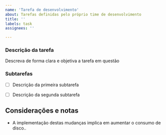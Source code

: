 ```yaml
---
name: 'Tarefa de desenvolvimento'
about: Tarefas definidas pelo próprio time de desenvolvimento
title: ''
labels: task
assignees: ''

---
```


### Descrição da tarefa
Descreva de forma clara e objetiva a tarefa em questão

### Subtarefas

- [ ] Descrição da primeira subtarefa
- [ ] Descrição da segunda subtarefa


## Considerações e notas

* A implementação destas mudanças implica em aumentar o consumo de disco..
